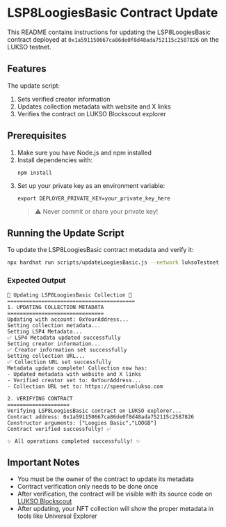 # LSP8LoogiesBasic Contract Update

This README contains instructions for updating the LSP8LoogiesBasic contract deployed at `0x1a591150667ca86de0f8d48ada752115c2587826` on the LUKSO testnet.

## Features

The update script:
1. Sets verified creator information
2. Updates collection metadata with website and X links
3. Verifies the contract on LUKSO Blockscout explorer

## Prerequisites

1. Make sure you have Node.js and npm installed
2. Install dependencies with:
   ```
   npm install
   ```
3. Set up your private key as an environment variable:
   ```
   export DEPLOYER_PRIVATE_KEY=your_private_key_here
   ```
   > ⚠️ Never commit or share your private key!

## Running the Update Script

To update the LSP8LoogiesBasic contract metadata and verify it:

```bash
npx hardhat run scripts/updateLoogiesBasic.js --network luksoTestnet
```

### Expected Output

```
🚀 Updating LSP8LoogiesBasic Collection 🚀
=========================================
1. UPDATING COLLECTION METADATA
===============================
Updating with account: 0xYourAddress...
Setting collection metadata...
Setting LSP4 Metadata...
✅ LSP4 Metadata updated successfully
Setting creator information...
✅ Creator information set successfully
Setting collection URL...
✅ Collection URL set successfully
Metadata update complete! Collection now has:
- Updated metadata with website and X links
- Verified creator set to: 0xYourAddress...
- Collection URL set to: https://speedrunlukso.com

2. VERIFYING CONTRACT
====================
Verifying LSP8LoogiesBasic contract on LUKSO explorer...
Contract address: 0x1a591150667ca86de0f8d48ada752115c2587826
Constructor arguments: ["Loogies Basic","LOOGB"]
Contract verified successfully! ✅

✨ All operations completed successfully! ✨
```

## Important Notes

- You must be the owner of the contract to update its metadata
- Contract verification only needs to be done once
- After verification, the contract will be visible with its source code on [LUKSO Blockscout](https://explorer.testnet.lukso.network/address/0x1a591150667ca86de0f8d48ada752115c2587826)
- After updating, your NFT collection will show the proper metadata in tools like Universal Explorer 